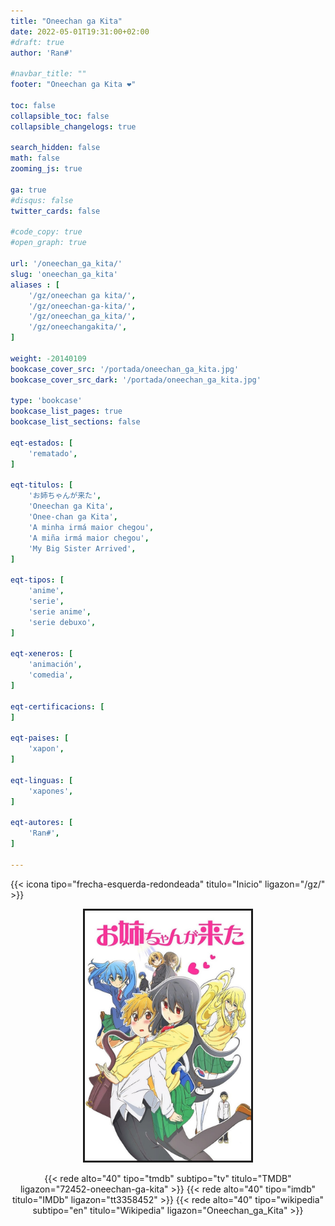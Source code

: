 ```yaml
---
title: "Oneechan ga Kita"
date: 2022-05-01T19:31:00+02:00
#draft: true
author: 'Ran#'

#navbar_title: ""
footer: "Oneechan ga Kita ❤️"

toc: false
collapsible_toc: false
collapsible_changelogs: true

search_hidden: false
math: false
zooming_js: true

ga: true
#disqus: false
twitter_cards: false

#code_copy: true
#open_graph: true

url: '/oneechan_ga_kita/'
slug: 'oneechan_ga_kita'
aliases : [
    '/gz/oneechan ga kita/',
    '/gz/oneechan-ga-kita/',
    '/gz/oneechan_ga_kita/',
    '/gz/oneechangakita/',
]

weight: -20140109
bookcase_cover_src: '/portada/oneechan_ga_kita.jpg'
bookcase_cover_src_dark: '/portada/oneechan_ga_kita.jpg'

type: 'bookcase'
bookcase_list_pages: true
bookcase_list_sections: false

eqt-estados: [
    'rematado',
]

eqt-titulos: [
    'お姉ちゃんが来た',
    'Oneechan ga Kita',
    'Onee-chan ga Kita',
    'A minha irmá maior chegou',
    'A miña irmá maior chegou',
    'My Big Sister Arrived',
]

eqt-tipos: [
    'anime',
    'serie',
    'serie anime',
    'serie debuxo',
]

eqt-xeneros: [
    'animación',
    'comedia',
]

eqt-certificacions: [
]

eqt-paises: [
    'xapon',
]

eqt-linguas: [
    'xapones',
]

eqt-autores: [
    'Ran#',
]

---
```


{{< icona tipo="frecha-esquerda-redondeada" titulo="Inicio" ligazon="/gz/" >}}

<div style="text-align: center">
<img style="border: 3px solid currentColor" height=400 title="Oneechan ga Kita" alt="Oneechan ga Kita" src="/portada/oneechan_ga_kita.jpg">

{{< rede alto="40" tipo="tmdb" subtipo="tv" titulo="TMDB" ligazon="72452-oneechan-ga-kita" >}}
{{< rede alto="40" tipo="imdb" titulo="IMDb" ligazon="tt3358452" >}}
{{< rede alto="40" tipo="wikipedia" subtipo="en" titulo="Wikipedia" ligazon="Oneechan_ga_Kita" >}}
</div>
